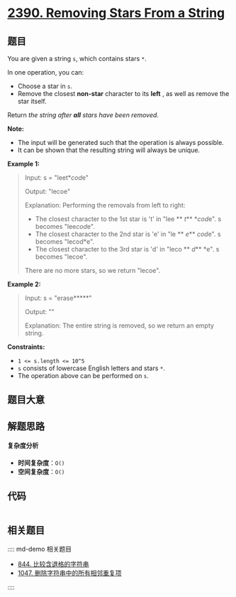 # [2390. Removing Stars From a String](https://leetcode.com/problems/removing-stars-from-a-string/)

## 题目

You are given a string `s`, which contains stars `*`.

In one operation, you can:

- Choose a star in `s`.
- Remove the closest **non-star** character to its **left** , as well as remove the star itself.

Return _the string after **all** stars have been removed_.

**Note:**

- The input will be generated such that the operation is always possible.
- It can be shown that the resulting string will always be unique.

**Example 1:**

> Input: s = "leet\**cod*e"
>
> Output: "lecoe"
>
> Explanation: Performing the removals from left to right:
>
> - The closest character to the 1st star is 't' in "lee ** _t_** \**cod*e". s becomes "lee*cod*e".
> - The closest character to the 2nd star is 'e' in "le ** _e_** *cod*e". s becomes "lecod\*e".
> - The closest character to the 3rd star is 'd' in "leco ** _d_** \*e". s becomes "lecoe".
>
> There are no more stars, so we return "lecoe".

**Example 2:**

> Input: s = "erase**\***"
>
> Output: ""
>
> Explanation: The entire string is removed, so we return an empty string.

**Constraints:**

- `1 <= s.length <= 10^5`
- `s` consists of lowercase English letters and stars `*`.
- The operation above can be performed on `s`.

## 题目大意

## 解题思路

#### 复杂度分析

- **时间复杂度**：`O()`
- **空间复杂度**：`O()`

## 代码

```javascript

```

## 相关题目

:::: md-demo 相关题目

- [844. 比较含退格的字符串](./0844.md)
- [1047. 删除字符串中的所有相邻重复项](./1047.md)

::::
